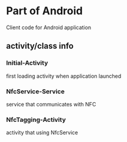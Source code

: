 # Part of Android
Client code for Android application
## activity/class info
### Initial-Activity
first loading activity when application launched
### NfcService-Service
service that communicates with NFC
### NfcTagging-Activity
activity that using NfcService
